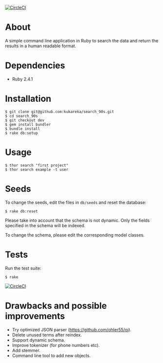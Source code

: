 [![CircleCI](https://circleci.com/gh/kukareka/search_90s.svg?style=svg)](https://circleci.com/gh/kukareka/search_90s)

# About

A simple command line application in Ruby to search the data and return the results in a human readable format.

# Dependencies

- Ruby 2.4.1 

# Installation

```
$ git clone git@github.com:kukareka/search_90s.git
$ cd search_90s
$ git checkout dev
$ gem install bundler
$ bundle install
$ rake db:setup
```

# Usage

```
$ thor search "first project"
$ thor search example -t user 
```

# Seeds

To change the seeds, edit the files in `db/seeds` and reset the database:

```
$ rake db:reset
```

Please take into account that the schema is not dynamic. Only the fields specified in the schema will be indexed.

To change the schema, please edit the corresponding model classes.

# Tests

Run the test suite:

```
$ rake
```

[![CircleCI](https://circleci.com/gh/kukareka/search_90s.svg?style=svg)](https://circleci.com/gh/kukareka/search_90s)

# Drawbacks and possible improvements

- Try optimized JSON parser (https://github.com/ohler55/oj).
- Delete unused terms after reindex.
- Support dynamic schema.
- Improve tokenizer (for phone numbers etc).
- Add stemmer.
- Command line tool to add new objects.
